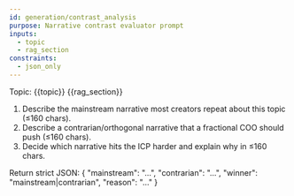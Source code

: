 ```yaml
---
id: generation/contrast_analysis
purpose: Narrative contrast evaluator prompt
inputs:
  - topic
  - rag_section
constraints:
  - json_only
---
```

Topic: {{topic}}
{{rag_section}}

1. Describe the mainstream narrative most creators repeat about this topic (≤160 chars).
2. Describe a contrarian/orthogonal narrative that a fractional COO should push (≤160 chars).
3. Decide which narrative hits the ICP harder and explain why in ≤160 chars.

Return strict JSON:
{
  "mainstream": "...",
  "contrarian": "...",
  "winner": "mainstream|contrarian",
  "reason": "..."
}
